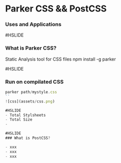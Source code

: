 # Parker CSS && PostCSS
### Uses and Applications

#HSLIDE
### What is Parker CSS?

Static Analysis tool for CSS files
npm install -g parker

#HSLIDE
### Run on compilated CSS
```js
parker path/mystyle.css
``
![css](assets/css.png)

#HSLIDE
- Total Stylsheets
- Total Size
- 

#HSLIDE
### What is PostCSS?

- xxx
- xxx
- xxx